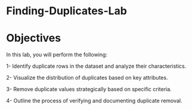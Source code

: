 # Finding-Duplicates-Lab

# Objectives 

In this lab, you will perform the following:  

1- Identify duplicate rows in the dataset and analyze their characteristics. 

2- Visualize the distribution of duplicates based on key attributes. 

3- Remove duplicate values strategically based on specific criteria. 

4- Outline the process of verifying and documenting duplicate removal.
